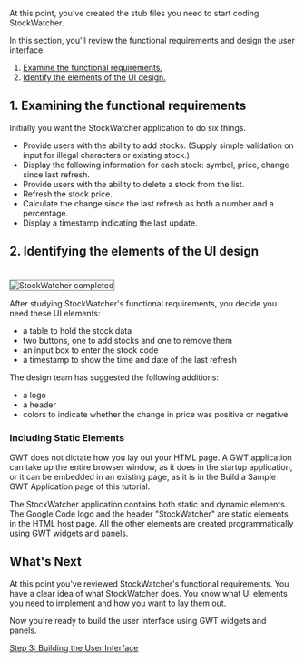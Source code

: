 
<style>
code, .code {font-size: 9pt; font-family: Courier, Courier New, monospace; color:#007000;}
.highlight {background-color: #ffc;}
.strike {text-decoration:line-through; color:red;}
.header {margin-top: 1.5ex;}
.details {margin-top: 1ex;}
</style>

<p>
At this point, you've created the stub files you need to start coding StockWatcher.
</p>
<p>
In this section, you'll review the functional requirements and design the user interface.
</p>
<ol>
    <li><a href="#requirements">Examine the functional requirements.</a></li>
    <li><a href="#elements">Identify the elements of the UI design.</a></li>
</ol>

<a name="requirements"></a>
<h2>1. Examining the functional requirements</h2>
<p>
Initially you want the StockWatcher application to do six things.
</p>
<ul>
    <li>Provide users with the ability to add stocks. (Supply simple validation on input for illegal characters or existing stock.)</li>
    <li>Display the following information for each stock: symbol, price, change since last refresh.</li>
    <li>Provide users with the ability to delete a stock from the list.</li>
    <li>Refresh the stock price.</li>
    <li>Calculate the change since the last refresh as both a number and a percentage.</li>
    <li>Display a timestamp indicating the last update.</li>
</ul>

<a name="elements"></a>
<h2>2. Identifying the elements of the UI design</h2>
<img style="border: 1px solid gray;margin-top:20px;" src="images/DesignStockWatcherFinal.png" alt="StockWatcher completed" />
<p>After studying StockWatcher's functional requirements, you decide you need these UI elements:</p>
<ul>
    <li>a table to hold the stock data</li>
    <li>two buttons, one to add stocks and one to remove them</li>
    <li>an input box to enter the stock code</li>
    <li>a timestamp to show the time and date of the last refresh</li>
</ul>
<p>The design team has suggested the following additions:</p>
<ul>
    <li>a logo</li>
    <li>a header</li>
    <li>colors to indicate whether the change in price was positive or negative</li>
</ul>

<h3>Including Static Elements</h3>
<p>
GWT does not dictate how you lay out your HTML page. A GWT application
can take up the entire browser window, as it does in the startup
application, or it can be embedded in an existing page, as it is in the Build a Sample GWT Application page of this tutorial.
</p>
<p>
The StockWatcher application contains both static and dynamic elements. The Google Code logo and the header "StockWatcher" are static elements in the HTML host page. All the other elements are created programmatically using GWT widgets and panels.
</p>

<h2>What's Next</h2>
<p>
At this point you've reviewed StockWatcher's functional requirements. You have a clear idea of what StockWatcher does. You know what UI elements you need to implement and how you want to lay them out.
</p>
<p>
Now you're ready to build the user interface using GWT widgets and panels.
</p>
<p>
<a href="buildui.html">Step 3: Building the User Interface</a>
</p>
